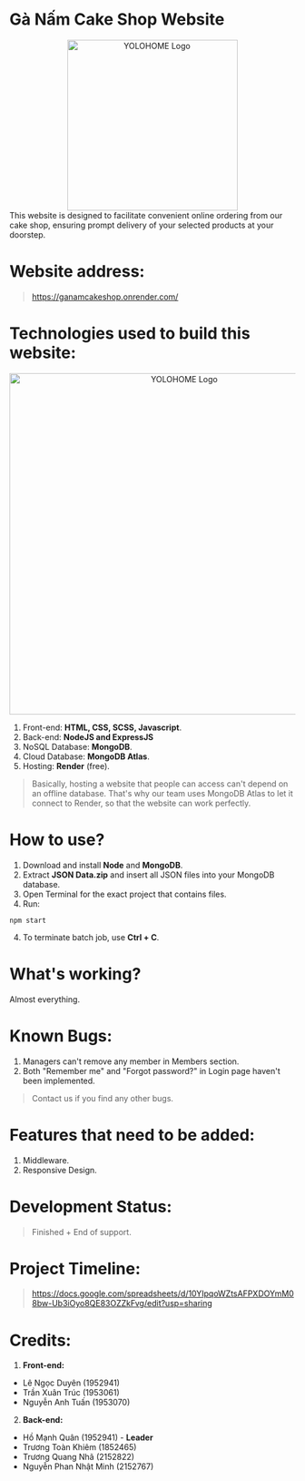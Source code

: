 # Gà Nấm Cake Shop Website
<div align="center">
  <img src="https://ganamcakeshop.onrender.com/img/logo.png" alt="YOLOHOME Logo" width="300" style="">
</div>
This website is designed to facilitate convenient online ordering from our cake shop, ensuring prompt delivery of your selected products at your doorstep.

# Website address:
> https://ganamcakeshop.onrender.com/

# Technologies used to build this website:

<div align="center">
  <img src="https://www.boardinfinity.com/blog/content/images/2023/01/Mern.png" alt="YOLOHOME Logo" width="600" style="">
</div>

1. Front-end: <b>HTML, CSS, SCSS, Javascript</b>.
2. Back-end: <b>NodeJS and ExpressJS</b>
3. NoSQL Database: <b>MongoDB</b>.
4. Cloud Database: <b>MongoDB Atlas</b>.
5. Hosting: <b>Render</b> (free).

> Basically, hosting a website that people can access can't depend on an offline database. That's why our team uses MongoDB Atlas to let it connect to Render, so that the website can work perfectly.

# How to use?
1. Download and install <b>Node</b> and <b>MongoDB</b>.
2. Extract <b>JSON Data.zip</b> and insert all JSON files into your MongoDB database.
3. Open Terminal for the exact project that contains files.
4. Run:
```
npm start
```
4. To terminate batch job, use <b>Ctrl + C</B>.

# What's working?
Almost everything.

# Known Bugs:
1. Managers can't remove any member in Members section.
2. Both "Remember me" and "Forgot password?" in Login page haven't been implemented.

> Contact us if you find any other bugs.

# Features that need to be added:
1. Middleware.
2. Responsive Design.

# Development Status:
> Finished + End of support.

# Project Timeline:
> https://docs.google.com/spreadsheets/d/10YIpqoWZtsAFPXDOYmM08bw-Ub3iOyo8QE83OZZkFvg/edit?usp=sharing

# Credits:
1. <b>Front-end:</b>
  - Lê Ngọc Duyên (1952941)
  - Trần Xuân Trúc (1953061)
  - Nguyễn Anh Tuấn (1953070)
2. <b>Back-end:</b>
  - Hồ Mạnh Quân (1952941) - <b>Leader</b>
  - Trương Toàn Khiêm (1852465)
  - Trương Quang Nhã (2152822)
  - Nguyễn Phan Nhật Minh (2152767)
